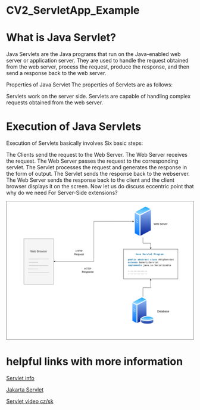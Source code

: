 # CV2_ServletApp_Example

# What is Java Servlet?

Java Servlets are the Java programs that run on the Java-enabled web server or application server. They are used 
to handle the request obtained from the web server, process the request, produce the response, and then send a response back to the web server. 

Properties of Java Servlet
The properties of Servlets are as follows:

Servlets work on the server side.
Servlets are capable of handling complex requests obtained from the web server.

# Execution of Java Servlets

Execution of Servlets basically involves Six basic steps: 

The Clients send the request to the Web Server.
The Web Server receives the request.
The Web Server passes the request to the corresponding servlet.
The Servlet processes the request and generates the response in the form of output.
The Servlet sends the response back to the webserver.
The Web Server sends the response back to the client and the client browser displays it on the screen.
Now let us do discuss eccentric point that why do we need For Server-Side extensions?

<img src='./Servlets_architecture.png' >


# helpful links with more information

[Servlet info ](https://www.geeksforgeeks.org/introduction-java-servlets/)

[Jakarta Servlet ](https://jakarta.ee/learn/docs/jakartaee-tutorial/current/web/servlets/servlets.html)

[Servlet video cz/sk ](https://www.youtube.com/watch?v=z5uvktj66gg)
